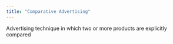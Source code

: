 ```yaml
---
title: "Comparative Advertising"
---
```

Advertising technique in which two or more products are explicitly compared

